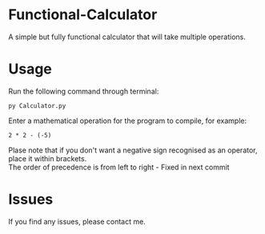 # Functional-Calculator
A simple but fully functional calculator that will take multiple operations.
<br/>
# Usage
Run the following command through terminal:
<br/>
```
py Calculator.py
```
Enter a mathematical operation for the program to compile, for example:
<br/>
```
2 * 2 - (-5)
```
Plase note that if you don't want a negative sign recognised as an operator, place it within brackets.
<br/>
The order of precedence is from left to right - Fixed in next commit
<br/>
# Issues
If you find any issues, please contact me.
<br/>
